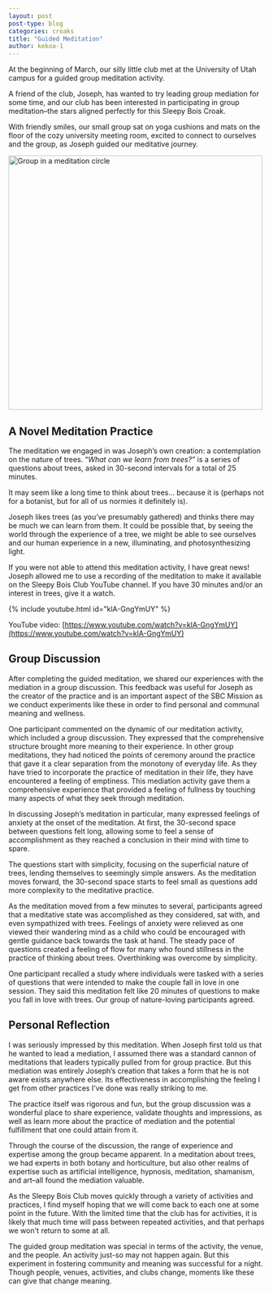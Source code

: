 ```yaml
---
layout: post
post-type: blog
categories: croaks
title: "Guided Meditation"
author: kekoa-1
---
```


At the beginning of March, our silly little club met at the University of Utah campus for a guided group meditation activity. 

A friend of the club, Joseph, has wanted to try leading group mediation for some time, and our club has been interested in participating in group meditation–the stars aligned perfectly for this Sleepy Bois Croak. 

With friendly smiles, our small group sat  on yoga cushions and mats on the floor of the cozy university meeting room, excited to connect to ourselves and the group, as Joseph guided our meditative journey. 

<img src="https://lh3.googleusercontent.com/pw/AP1GczPO3WV6iCH2lxUzmtrivq--zZno8casHQK77TG7pk_49CCXZTAJ1SG2SQTLHkyrGmFK53aSbpF_himio6OHczDSPtUKmAUCWbARJlhjbq1wXRfnJe7LFPqASZTn13utaB0O5-Z_w15SLClHtNajTX0q=w2194-h1646-s-no-gm?authuser=0" alt="Group in a meditation circle" width="500"/>

## A Novel Meditation Practice

The meditation we engaged in was Joseph’s own creation: a contemplation on the nature of trees. “_What can we learn from trees?”_ is a series of questions about trees, asked in 30-second intervals for a total of 25 minutes. 

It may seem like a long time to think about trees… because it is (perhaps not for a botanist, but for all of us normies it definitely is). 

Joseph likes trees (as you’ve presumably gathered) and thinks there may be much we can learn from them. It could be possible that, by seeing the world through the experience of a tree, we might be able to see ourselves and our human experience in a new, illuminating, and photosynthesizing light.

If you were not able to attend this meditation activity, I have great news! Joseph allowed me to use a recording of the meditation to make it available on the Sleepy Bois Club YouTube channel. If you have 30 minutes and/or an interest in trees, give it a watch. 

{% include youtube.html id="klA-GngYmUY" %}

YouTube video: [https://www.youtube.com/watch?v=klA-GngYmUY](https://www.youtube.com/watch?v=klA-GngYmUY) 


## Group Discussion

After completing the guided meditation, we shared our experiences with the mediation in a group discussion. This feedback was useful for Joseph as the creator of the practice and is an important aspect of the SBC Mission as we conduct experiments like these in order to find personal and communal meaning and wellness.

One participant commented on the dynamic of our meditation activity, which included a group discussion. They expressed that the comprehensive structure brought more meaning to their experience. In other group meditations, they had noticed the points of ceremony around the practice that gave it a clear separation from the monotony of everyday life. As they have tried to incorporate the practice of meditation in their life, they have encountered a feeling of emptiness. This mediation activity gave them a comprehensive experience that provided a feeling of fullness by touching many aspects of what they seek through meditation. 

In discussing Joseph’s meditation in particular, many expressed feelings of anxiety at the onset of the meditation. At first, the 30-second space between questions felt long, allowing some to feel a sense of accomplishment as they reached a conclusion in their mind with time to spare. 

The questions start with simplicity, focusing on the superficial nature of trees, lending themselves to seemingly simple answers. As the meditation moves forward, the 30-second space starts to feel small as questions add more complexity to the meditative practice. 

As the meditation moved from a few minutes to several, participants agreed that a meditative state was accomplished as they considered, sat with, and even sympathized with trees. Feelings of anxiety were relieved as one viewed their wandering mind as a child who could be encouraged with gentle guidance back towards the task at hand. The steady pace of questions created a feeling of flow for many who found stillness in the practice of thinking about trees. Overthinking was overcome by simplicity. 

One participant recalled a study where individuals were tasked with a series of questions that were intended to make the couple fall in love in one session. They said this meditation felt like 20 minutes of questions to make you fall in love with trees. Our group of nature-loving participants agreed.


## Personal Reflection

I was seriously impressed by this meditation. When Joseph first told us that he wanted to lead a mediation, I assumed there was a standard cannon of meditations that leaders typically pulled from for group practice. But this mediation was entirely Joseph’s creation that takes a form that he is not aware exists anywhere else. Its effectiveness in accomplishing the feeling I get from other practices I’ve done was really striking to me.

The practice itself was rigorous and fun, but the group discussion was a wonderful place to share experience, validate thoughts and impressions, as well as learn more about the practice of mediation and the potential fulfillment that one could attain from it. 

Through the course of the discussion, the range of experience and expertise among the group became apparent. In a meditation about trees, we had experts in both botany and horticulture, but also other realms of expertise such as artificial intelligence, hypnosis, meditation, shamanism, and art–all found the mediation valuable.

As the Sleepy Bois Club moves quickly through a variety of activities and practices, I find myself hoping that we will come back to each one at some point in the future. With the limited time that the club has for activities, it is likely that much time will pass between repeated activities, and that perhaps we won't return to some at all. 

The guided group meditation was special in terms of the activity, the venue, and the people. An activity just-so may not happen again. But this experiment in fostering community and meaning was successful for a night. Though people, venues, activities, and clubs change, moments like these can give that change meaning.
